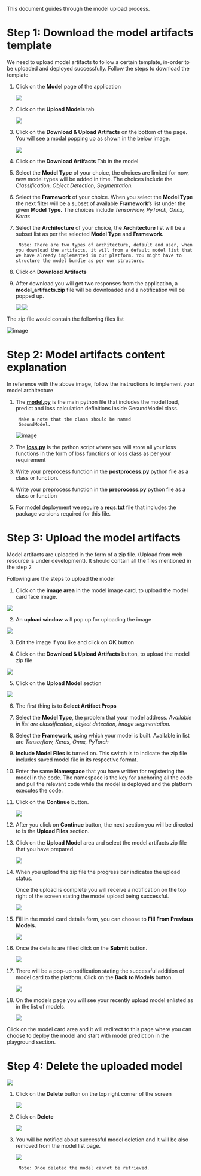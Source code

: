 ﻿This document guides through the model upload process.
# Step 1: Download the model artifacts template

We need to upload model artifacts to follow a certain template, in-order to be uploaded and deployed successfully. Follow the steps to download the template

1. Click on the **Model** page of the application


    ![](imgs/Aspose.Words.8f71bfe1-5ddf-4bba-8ce0-2a1ef39fd4e0.001.png)

2. Click on the **Upload Models** tab

    ![](imgs/Aspose.Words.8f71bfe1-5ddf-4bba-8ce0-2a1ef39fd4e0.002.png)

3. Click on the **Download & Upload Artifacts** on the bottom of the page. You will see a modal popping up as shown in the below image.

    ![](imgs/Aspose.Words.8f71bfe1-5ddf-4bba-8ce0-2a1ef39fd4e0.003.png)

4. Click on the **Download Artifacts** Tab in the model

5. Select the **Model Type** of your choice, the choices are limited for now, new model types will be added in time. The choices include the *Classification, Object Detection, Segmentation.*

6. Select the **Framework** of your choice. When you select the **Model Type** the next filter will be a subset of available **Framework**’s list under the given **Model Type.** The choices include *TensorFlow, PyTorch, Onnx, Keras*

7. Select the **Architecture** of your choice, the **Architecture** list will be a subset list as per the selected **Model Type** and **Framework.** 

        Note: There are two types of architecture, default and user, when you download the artifacts, it will from a default model list that we have already implemented in our platform. You might have to structure the model bundle as per our structure.

8. Click on **Download Artifacts**

9. After download you will get two responses from the application, a **model\_artifacts.zip** file will be downloaded and a notification will be popped up.

    ![](imgs/Aspose.Words.8f71bfe1-5ddf-4bba-8ce0-2a1ef39fd4e0.004.png)![](imgs/Aspose.Words.8f71bfe1-5ddf-4bba-8ce0-2a1ef39fd4e0.005.png)


The zip file would contain the following files list
   
  ![image](https://user-images.githubusercontent.com/76263415/177964309-077f3746-d855-46a0-8260-bb516cd7e3ca.png) 



# Step 2: Model artifacts content explanation

In reference with the above image, follow the instructions to implement your model architecture

1. The [**model.py**](artifacts/model.py) is the main python file that includes the model load, predict and loss calculation definitions inside GesundModel class. 
 
        
        Make a note that the class should be named  
        GesundModel.
    ![image](https://user-images.githubusercontent.com/76263415/177963401-cb1b4dac-1f75-4eda-a310-a282fc4e8e0e.png)


2. The [**loss.py**](artifacts/loss.py) is the python script where you will store all your loss functions in the form of loss functions or loss class as per your requirement


5. Write your preprocess function in the [**postprocess.py**](artifacts/postprocess.py) python file as a class or function.

6. Write your preprocess function in the [**preprocess.py**](artifacts/preprocess.py) python file as a class or function

7. For model deployment we require a [**reqs.txt**](artifacts/reqs.txt) file that includes the package versions required for this file.


# Step 3: Upload the model artifacts

Model artifacts are uploaded in the form of a zip file. (Upload from web resource is under development). It should contain all the files mentioned in the step 2

Following are the steps to upload the model

1. Click on the **image area** in the model image card, to upload the model card face image.

![](imgs/Aspose.Words.8f71bfe1-5ddf-4bba-8ce0-2a1ef39fd4e0.010.png)

2. An **upload window** will pop up for uploading the image

![](imgs/Aspose.Words.8f71bfe1-5ddf-4bba-8ce0-2a1ef39fd4e0.011.png)

3. Edit the image if you like and click on **OK** button

[](imgs/Aspose.Words.8f71bfe1-5ddf-4bba-8ce0-2a1ef39fd4e0.012.png)

4. Click on the **Download & Upload Artifacts** button, to upload the model zip file

![](imgs/Aspose.Words.8f71bfe1-5ddf-4bba-8ce0-2a1ef39fd4e0.013.png)

5. Click on the **Upload Model** section

![](imgs/Aspose.Words.8f71bfe1-5ddf-4bba-8ce0-2a1ef39fd4e0.014.png)

6. The first thing is to **Select Artifact Props** 

7. Select the **Model Type**, the problem that your model address. *Available in list are classification, object detection, image segmentation.*

8. Select the **Framework**, using which your model is built. Available in list are *Tensorflow, Keras, Onnx, PyTorch*

9. **Include Model Files** is turned on. This switch is to indicate the zip file includes saved model file in its respective format.

10. Enter the same **Namespace** that you have written for registering the model in the code. The namespace is the key for anchoring all the code and pull the relevant code while the model is deployed and the platform executes the code.

11. Click on the **Continue** button.

    ![](imgs/Aspose.Words.8f71bfe1-5ddf-4bba-8ce0-2a1ef39fd4e0.015.png)

12. After you click on **Continue** button, the next section you will be directed to is the **Upload Files** section.

13. Click on the **Upload Model** area and select the model artifacts zip file that you have prepared.

    ![](imgs/Aspose.Words.8f71bfe1-5ddf-4bba-8ce0-2a1ef39fd4e0.016.png)

14. When you upload the zip file the progress bar indicates the upload status.

    Once the upload is complete you will receive a notification on the top right of the screen stating the model upload being successful.

    ![](imgs/Aspose.Words.8f71bfe1-5ddf-4bba-8ce0-2a1ef39fd4e0.017.png)

15. Fill in the model card details form, you can choose to **Fill From Previous Models.** 

    ![](imgs/Aspose.Words.8f71bfe1-5ddf-4bba-8ce0-2a1ef39fd4e0.018.png)

16. Once the details are filled click on the **Submit** button.

    ![](imgs/Aspose.Words.8f71bfe1-5ddf-4bba-8ce0-2a1ef39fd4e0.019.png)

17. There will be a pop-up notification stating the successful addition of model card to the platform. Click on the **Back to Models** button.

    ![](imgs/Aspose.Words.8f71bfe1-5ddf-4bba-8ce0-2a1ef39fd4e0.020.png)

18. On the models page you will see your recently upload model enlisted as in the list of models.

    ![](imgs/Aspose.Words.8f71bfe1-5ddf-4bba-8ce0-2a1ef39fd4e0.021.png)

Click on the model card area and it will redirect to this page where you can choose to deploy the model and start with model prediction in the playground section.

# Step 4: Delete the uploaded model


![](imgs/abc1.png)

1. Click on the **Delete** button on the top right corner of the screen

    ![](imgs/abc2.png)


2. Click on **Delete**


    ![](imgs/abc3.png)



3. You will be notified about successful model deletion and it will be also removed from the model list page.


    ![](imgs/abc4.png)


        Note: Once deleted the model cannot be retrieved.
